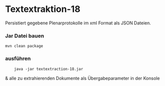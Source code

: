 # Textextraktion-18
Persistiert gegebene Plenarprotokolle im xml Format als JSON Dateien.

### Jar Datei bauen
    mvn clean package

### ausführen
        java -jar textextraction-18.jar
 & alle zu extrahierenden Dokumente als Übergabeparameter in der Konsole
